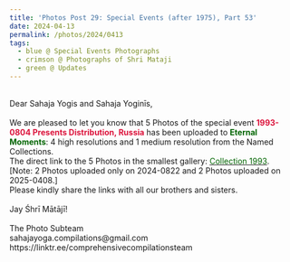 ```yaml
---
title: 'Photos Post 29: Special Events (after 1975), Part 53'
date: 2024-04-13
permalink: /photos/2024/0413
tags:
  - blue @ Special Events Photographs
  - crimson @ Photographs of Shri Mataji
  - green @ Updates
---
```


<p>
<br>
Dear Sahaja Yogis and Sahaja Yoginīs,<br>
<br>
We are pleased to let you know that 5 Photos of the special event <font color="Crimson"><b>1993-0804 Presents Distribution, Russia</b></font> has been uploaded to <font color="DarkGreen"><b>Eternal Moments</b></font>: 4 high resolutions and 1 medium resolution from the Named Collections.<br>
The direct link to the 5 Photos in the smallest gallery: <a href=""https://eternalmoments.smugmug.com/Countries/Russia/1993"><font color="DarkGreen">Collection 1993</font></a>.<br>
[Note: 2 Photos uploaded only on 2024-0822 and 2 Photos uploaded on 2025-0408.]<br>
Please kindly share the links with all our brothers and sisters.<br>
<br>
Jay Śhrī Mātājī!<br>
<br>
The Photo Subteam<br>
sahajayoga.compilations@gmail.com<br>
https://linktr.ee/comprehensivecompilationsteam
</p>